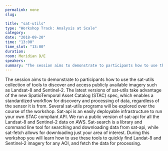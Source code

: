 ```yaml
---
permalink: none
slug:

title: "sat-utils"
type: "Workshop Track: Analysis at Scale"
category:
date: "2018-09-20"
time: "13:00"
time_slot: "13:00"
duration:
room: Meridian D/E
speakers:
summary: "The session aims to demonstrate to participants how to use the sat-utils collection of tools to discover and access publicly available imagery such as Landsat-8 and Sentinel-2. The latest versions of sat-utils take advantage of the new SpatioTemporal Asset Catalog (STAC) spec, which enables a standardized workflow for discovery and processing of data, regardless of the sensor it is from. Several sat-utils programs will be explored over the course of the workshop. Sat-api is an easily deployable infrastructure to run your own STAC compliant API. We run a public version of sat-api for all the Landsat-8 and Sentinel-2 data on AWS. Sat-search is a library and command line tool for searching and downloading data from sat-api, while sat-fetch allows for downloading just your area of interest. During this workshop you will learn how to use these tools to quickly find Landat-8 and Sentinel-2 imagery for any AOI, and fetch the data for processing."
---
```

The session aims to demonstrate to participants how to use the sat-utils collection of tools to discover and access publicly available imagery such as Landsat-8 and Sentinel-2. The latest versions of sat-utils take advantage of the new SpatioTemporal Asset Catalog (STAC) spec, which enables a standardized workflow for discovery and processing of data, regardless of the sensor it is from. Several sat-utils programs will be explored over the course of the workshop. Sat-api is an easily deployable infrastructure to run your own STAC compliant API. We run a public version of sat-api for all the Landsat-8 and Sentinel-2 data on AWS. Sat-search is a library and command line tool for searching and downloading data from sat-api, while sat-fetch allows for downloading just your area of interest. During this workshop you will learn how to use these tools to quickly find Landat-8 and Sentinel-2 imagery for any AOI, and fetch the data for processing.
